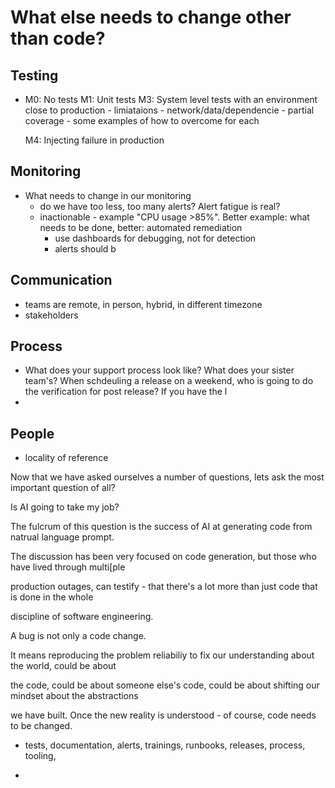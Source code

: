 # What else needs to change other than code?

## Testing

  - M0: No tests
    M1: Unit tests
    M3: System level tests with an environment close to production
        - limiataions - network/data/dependencie
           - partial coverage - some examples of how to overcome for each

    M4: Injecting failure in production


## Monitoring

  - What needs to change in our monitoring
    - do we have too less, too many alerts? Alert fatigue is real?
    - inactionable - example "CPU usage >85%". Better example: what needs to be done, better: automated remediation
      - use dashboards for debugging, not for detection
      - alerts should b


## Communication
  - teams are remote, in person, hybrid, in different timezone
  - stakeholders

## Process

  - What does your support process look like? What does your sister team's? When schdeuling a release on a weekend, who is going to
    do the verification for post release? If you have the l
  -

## People

  - locality of reference

 
Now that we have asked ourselves a number of questions, lets ask the most important question of all?

 

Is AI going to take my job?

 

The fulcrum of this question is the success of AI at generating code from natrual language prompt.

The discussion has been very focused on code generation, but those who have lived through multi[ple

production outages, can testify - that there's a lot more than just code that is done in the whole

discipline of software engineering.

 

A bug is not only a code change.

It means reproducing the problem reliabiliy to fix our understanding about the world, could be about

the code, could be about someone else's code, could be about shifting our mindset about the abstractions

we have built. Once the new reality is understood - of course, code needs to be changed.

- tests, documentation, alerts, trainings, runbooks, releases, process, tooling,

-
